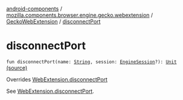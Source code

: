 [android-components](../../index.md) / [mozilla.components.browser.engine.gecko.webextension](../index.md) / [GeckoWebExtension](index.md) / [disconnectPort](./disconnect-port.md)

# disconnectPort

`fun disconnectPort(name: `[`String`](https://kotlinlang.org/api/latest/jvm/stdlib/kotlin/-string/index.html)`, session: `[`EngineSession`](../../mozilla.components.concept.engine/-engine-session/index.md)`?): `[`Unit`](https://kotlinlang.org/api/latest/jvm/stdlib/kotlin/-unit/index.html) [(source)](https://github.com/mozilla-mobile/android-components/blob/master/components/browser/engine-gecko-beta/src/main/java/mozilla/components/browser/engine/gecko/webextension/GeckoWebExtension.kt#L148)

Overrides [WebExtension.disconnectPort](../../mozilla.components.concept.engine.webextension/-web-extension/disconnect-port.md)

See [WebExtension.disconnectPort](../../mozilla.components.concept.engine.webextension/-web-extension/disconnect-port.md).

